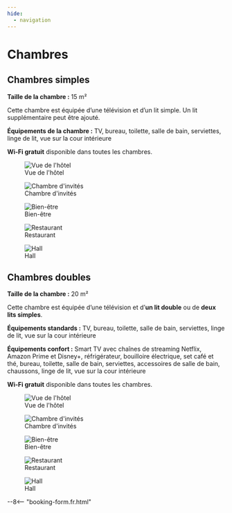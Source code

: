 ```yaml
---
hide:
  - navigation
---
```


# **Chambres**

## Chambres simples

**Taille de la chambre :** 15 m²

Cette chambre est équipée d’une télévision et d’un lit simple. Un lit supplémentaire peut être ajouté.

**Équipements de la chambre :** TV, bureau, toilette, salle de bain, serviettes, linge de lit, vue sur la cour intérieure

**Wi-Fi gratuit** disponible dans toutes les chambres.

<div class="gallery">

<figure>
  <img src="https://placehold.co/400" alt="Vue de l'hôtel">
  <figcaption>Vue de l'hôtel</figcaption>
</figure>

<figure>
  <img src="https://placehold.co/400" alt="Chambre d'invités">
  <figcaption>Chambre d'invités</figcaption>
</figure>

<figure>
  <img src="https://placehold.co/400" alt="Bien-être">
  <figcaption>Bien-être</figcaption>
</figure>

<figure>
  <img src="https://placehold.co/400" alt="Restaurant">
  <figcaption>Restaurant</figcaption>
</figure>

<figure>
  <img src="https://placehold.co/400" alt="Hall">
  <figcaption>Hall</figcaption>
</figure>

</div>

## Chambres doubles

**Taille de la chambre :** 20 m²

Cette chambre est équipée d’une télévision et d’**un lit double** ou de **deux lits simples**.

**Équipements standards :** TV, bureau, toilette, salle de bain, serviettes, linge de lit, vue sur la cour intérieure

**Équipements confort :** Smart TV avec chaînes de streaming Netflix, Amazon Prime et Disney+, réfrigérateur, bouilloire électrique, set café et thé, bureau, toilette, salle de bain, serviettes, accessoires de salle de bain, chaussons, linge de lit, vue sur la cour intérieure

**Wi-Fi gratuit** disponible dans toutes les chambres.

<div class="gallery">

<figure>
  <img src="https://placehold.co/400" alt="Vue de l'hôtel">
  <figcaption>Vue de l'hôtel</figcaption>
</figure>

<figure>
  <img src="https://placehold.co/400" alt="Chambre d'invités">
  <figcaption>Chambre d'invités</figcaption>
</figure>

<figure>
  <img src="https://placehold.co/400" alt="Bien-être">
  <figcaption>Bien-être</figcaption>
</figure>

<figure>
  <img src="https://placehold.co/400" alt="Restaurant">
  <figcaption>Restaurant</figcaption>
</figure>

<figure>
  <img src="https://placehold.co/400" alt="Hall">
  <figcaption>Hall</figcaption>
</figure>

</div>

--8<-- "booking-form.fr.html"